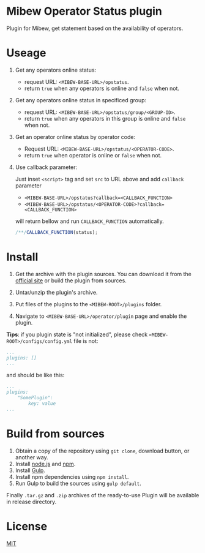# Mibew Operator Status plugin
Plugin for Mibew, get statement based on the availability of operators.

# Useage

1. Get any operators online status:
 
    * request URL: `<MIBEW-BASE-URL>/opstatus`.
    * return `true` when any operators is online and `false` when not.

2. Get any operators online status in specificed group:

    * request URL: `<MIBEW-BASE-URL>/opstatus/group/<GROUP-ID>`.
    * return `true` when any operators in this group is online and `false` when not.

3. Get an operator online status by operator code:

    * Request URL: `<MIBEW-BASE-URL>/opstatus/<OPERATOR-CODE>`.
    * return `true` when operator is online or `false` when not.

4. Use callback parameter:

    Just inset `<script>` tag and set `src` to URL above and add `callback` parameter
    
    * `<MIBEW-BASE-URL>/opstatus?callback=<CALLBACK_FUNCTION>`
    * `<MIBEW-BASE-URL>/opstatus/<OPERATOR-CODE>?callback=<CALLBACK_FUNCTION>`
    
    will return bellow and run `CALLBACK_FUNCTION` automatically.

    ```javascript
    /**/CALLBACK_FUNCTION(status);
    ```

# Install

1. Get the archive with the plugin sources. You can download it from the [official site](https://mibew.org/plugins#mibew-operator-status) or build the plugin from sources.

2. Untar/unzip the plugin's archive.

3. Put files of the plugins to the `<MIBEW-ROOT>/plugins` folder.

4. Navigate to `<MIBEW-BASE-URL>/operator/plugin` page and enable the plugin.

**Tips**: if you plugin state is "not initialized", please check `<MIBEW-ROOT>/configs/config.yml` file is not:

```yml
...
plugins: []
...
```
and should be like this:

```yml
...
plugins:
    "SomePlugin":
        key: value
...
```

# Build from sources

1. Obtain a copy of the repository using `git clone`, download button, or another way.
2. Install [node.js](http://nodejs.org/) and [npm](https://www.npmjs.org/).
3. Install [Gulp](http://gulpjs.com/).
4. Install npm dependencies using `npm install`.
5. Run Gulp to build the sources using `gulp default`.

Finally `.tar.gz` and `.zip` archives of the ready-to-use Plugin will be available in release directory.

# License

[MIT](LICENSE)

